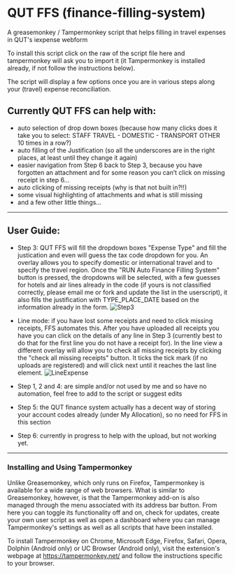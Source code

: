 # QUT FFS (finance-filling-system)
A greasemonkey / Tampermonkey script that helps filling in travel expenses in QUT's iexpense webform

To install this script click on the raw of the script file here and tampermonkey will ask you to import it (it Tampermonkey is installed already, if not follow the instructions below).

The script will display a few options once you are in various steps along your (travel) expense reconciliation.

## Currently QUT FFS can help with:

- auto selection of drop down boxes (because how many clicks does it take you to select: STAFF TRAVEL - DOMESTIC - TRANSPORT OTHER 10 times in a row?)
- auto filling of the Justification (so all the underscores are in the right places, at least until they change it again)
- easier navigation from Step 6 back to Step 3, because you have forgotten an attachment and for some reason you can’t click on missing receipt in step 6…
- auto clicking of missing receipts (why is that not built in?!!)
- some visual highlighting of attachments and what is still missing
- and a few other little things…

---

## User Guide:

- Step 3: QUT FFS will fill the dropdown boxes "Expense Type" and fill the justication and even will guess the tax code dropdown for you. An overlay allows you to specify domestic or international travel and to specify the travel region. Once the "RUN Auto Finance Filling System" button is pressed, the dropdowns will be selected, with a few guesses for hotels and air lines already in the code (if yours is not classified correctly, please email me or fork and update the list in the userscript), it also fills the justification with TYPE_PLACE_DATE based on the information already in the form.
![Step3](http://juxi.net/img/qut-ffs-step3.png)

- Line mode: if you have lost some receipts and need to click missing receipts, FFS automates this. After you have uploaded all receipts you have you can click on the details of any line in Step 3 (currently best to do that for the first line you do not have a receipt for). In the line view a different overlay will allow you to check all missing receipts by clicking the "check all missing receipts" button. It ticks the tick mark (if no uploads are registered) and will click next until it reaches the last line element.
![LineExpense](http://juxi.net/img/qut-ffs-line.png)

- Step 1, 2 and 4: are simple and/or not used by me and so have no automation, feel free to add to the script or suggest edits

- Step 5: the QUT finance system actually has a decent way of storing your account codes already (under My Allocation), so no need for FFS in this section

- Step 6: currently in progress to help with the upload, but not working yet.



---


### Installing and Using Tampermonkey
Unlike Greasemonkey, which only runs on Firefox, Tampermonkey is available for a wide range of web browsers. What is similar to Greasemonkey, however, is that the Tampermonkey add-on is also managed through the menu associated with its address bar button. From here you can toggle its functionality off and on, check for updates, create your own user script as well as open a dashboard where you can manage Tampermonkey's settings as well as all scripts that have been installed.

To install Tampermonkey on Chrome, Microsoft Edge, Firefox, Safari, Opera, Dolphin (Android only) or UC Browser (Android only), visit the extension's webpage at https://tampermonkey.net/ and follow the instructions specific to your browser.
